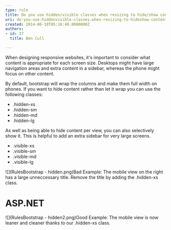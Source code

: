 ```yaml
---
type: rule
title: Do you use hidden/visible classes when resizing to hide/show content?
uri: do-you-use-hiddenvisible-classes-when-resizing-to-hideshow-content
created: 2014-06-18T05:16:40.0000000Z
authors:
- id: 37
  title: Ben Cull

---
```


When designing responsive websites, it's important to consider what content is appropriate for each screen size. Desktops might have large navigation areas and extra content in a sidebar, whereas the phone might focus on other content.
 
By default, bootstrap will wrap the columns and make them full width on phones. If you want to hide content rather than let it wrap you can use the following classes:

- .hidden-xs
- .hidden-sm
- .hidden-md
- .hidden-lg


As well as being able to hide content per view, you can also selectively show it. This is helpful to add an extra sidebar for very large screens.

- .visible-xs
- .visible-sm
- .visible-md
- .visible-lg

![](RulesBootstrap - hidden.png)Bad Example: The mobile view on the right has a large unneccessary title.
Remove the title by adding the .hidden-xs class.



# ASP.NET

![](RulesBootstrap - hidden2.png)Good Example: The mobile view is now leaner and cleaner thanks to our .hidden-xs class.
